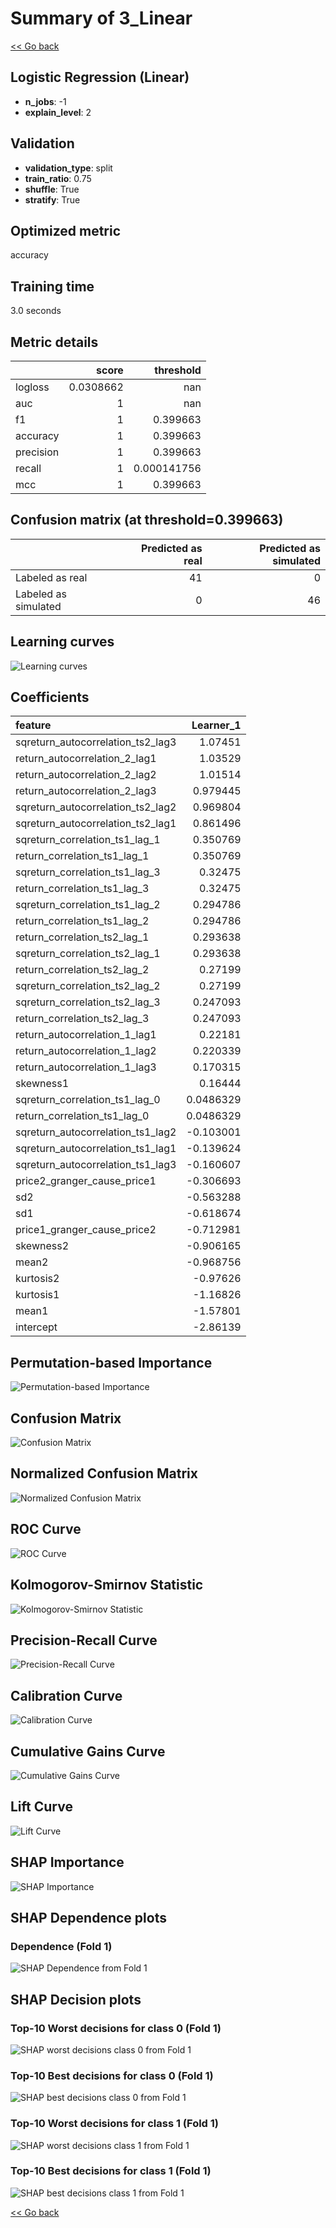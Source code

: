 # Summary of 3_Linear

[<< Go back](../README.md)


## Logistic Regression (Linear)
- **n_jobs**: -1
- **explain_level**: 2

## Validation
 - **validation_type**: split
 - **train_ratio**: 0.75
 - **shuffle**: True
 - **stratify**: True

## Optimized metric
accuracy

## Training time

3.0 seconds

## Metric details
|           |     score |     threshold |
|:----------|----------:|--------------:|
| logloss   | 0.0308662 | nan           |
| auc       | 1         | nan           |
| f1        | 1         |   0.399663    |
| accuracy  | 1         |   0.399663    |
| precision | 1         |   0.399663    |
| recall    | 1         |   0.000141756 |
| mcc       | 1         |   0.399663    |


## Confusion matrix (at threshold=0.399663)
|                      |   Predicted as real |   Predicted as simulated |
|:---------------------|--------------------:|-------------------------:|
| Labeled as real      |                  41 |                        0 |
| Labeled as simulated |                   0 |                       46 |

## Learning curves
![Learning curves](learning_curves.png)

## Coefficients
| feature                           |   Learner_1 |
|:----------------------------------|------------:|
| sqreturn_autocorrelation_ts2_lag3 |   1.07451   |
| return_autocorrelation_2_lag1     |   1.03529   |
| return_autocorrelation_2_lag2     |   1.01514   |
| return_autocorrelation_2_lag3     |   0.979445  |
| sqreturn_autocorrelation_ts2_lag2 |   0.969804  |
| sqreturn_autocorrelation_ts2_lag1 |   0.861496  |
| sqreturn_correlation_ts1_lag_1    |   0.350769  |
| return_correlation_ts1_lag_1      |   0.350769  |
| sqreturn_correlation_ts1_lag_3    |   0.32475   |
| return_correlation_ts1_lag_3      |   0.32475   |
| sqreturn_correlation_ts1_lag_2    |   0.294786  |
| return_correlation_ts1_lag_2      |   0.294786  |
| return_correlation_ts2_lag_1      |   0.293638  |
| sqreturn_correlation_ts2_lag_1    |   0.293638  |
| return_correlation_ts2_lag_2      |   0.27199   |
| sqreturn_correlation_ts2_lag_2    |   0.27199   |
| sqreturn_correlation_ts2_lag_3    |   0.247093  |
| return_correlation_ts2_lag_3      |   0.247093  |
| return_autocorrelation_1_lag1     |   0.22181   |
| return_autocorrelation_1_lag2     |   0.220339  |
| return_autocorrelation_1_lag3     |   0.170315  |
| skewness1                         |   0.16444   |
| sqreturn_correlation_ts1_lag_0    |   0.0486329 |
| return_correlation_ts1_lag_0      |   0.0486329 |
| sqreturn_autocorrelation_ts1_lag2 |  -0.103001  |
| sqreturn_autocorrelation_ts1_lag1 |  -0.139624  |
| sqreturn_autocorrelation_ts1_lag3 |  -0.160607  |
| price2_granger_cause_price1       |  -0.306693  |
| sd2                               |  -0.563288  |
| sd1                               |  -0.618674  |
| price1_granger_cause_price2       |  -0.712981  |
| skewness2                         |  -0.906165  |
| mean2                             |  -0.968756  |
| kurtosis2                         |  -0.97626   |
| kurtosis1                         |  -1.16826   |
| mean1                             |  -1.57801   |
| intercept                         |  -2.86139   |


## Permutation-based Importance
![Permutation-based Importance](permutation_importance.png)
## Confusion Matrix

![Confusion Matrix](confusion_matrix.png)


## Normalized Confusion Matrix

![Normalized Confusion Matrix](confusion_matrix_normalized.png)


## ROC Curve

![ROC Curve](roc_curve.png)


## Kolmogorov-Smirnov Statistic

![Kolmogorov-Smirnov Statistic](ks_statistic.png)


## Precision-Recall Curve

![Precision-Recall Curve](precision_recall_curve.png)


## Calibration Curve

![Calibration Curve](calibration_curve_curve.png)


## Cumulative Gains Curve

![Cumulative Gains Curve](cumulative_gains_curve.png)


## Lift Curve

![Lift Curve](lift_curve.png)



## SHAP Importance
![SHAP Importance](shap_importance.png)

## SHAP Dependence plots

### Dependence (Fold 1)
![SHAP Dependence from Fold 1](learner_fold_0_shap_dependence.png)

## SHAP Decision plots

### Top-10 Worst decisions for class 0 (Fold 1)
![SHAP worst decisions class 0 from Fold 1](learner_fold_0_shap_class_0_worst_decisions.png)
### Top-10 Best decisions for class 0 (Fold 1)
![SHAP best decisions class 0 from Fold 1](learner_fold_0_shap_class_0_best_decisions.png)
### Top-10 Worst decisions for class 1 (Fold 1)
![SHAP worst decisions class 1 from Fold 1](learner_fold_0_shap_class_1_worst_decisions.png)
### Top-10 Best decisions for class 1 (Fold 1)
![SHAP best decisions class 1 from Fold 1](learner_fold_0_shap_class_1_best_decisions.png)

[<< Go back](../README.md)
